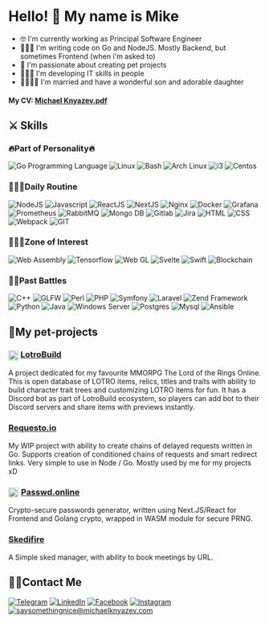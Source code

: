 # Hello! 🤟 My name is Mike

- 🤓 I'm currently working as Principal Software Engineer
- 🧑🏻‍💻 I'm writing code on Go and NodeJS. Mostly Backend, but sometimes Frontend (when i'm asked to)
- 🐶 I'm passionate about creating pet projects
- 🧙🏻‍♂️ I'm developing IT skills in people
- 👨‍👩‍👧‍👦 I'm married and have a wonderful son and adorable daughter

#### My CV: [Michael Knyazev.pdf](https://michaelknyazev.com/Michael_Knyzev_CV.pdf)

## ⚔️ Skills

### 🔥Part of Personality🔥
![Go Programming Language](https://img.shields.io/badge/-Go-FFFFFF?logo=go&logoColor=white&color=00ADD8&style=for-the-badge)
![Linux](https://img.shields.io/badge/-Linux-FFFFFF?logo=linux&logoColor=white&color=141414&style=for-the-badge)
![Bash](https://img.shields.io/badge/-Bash-FFFFFF?logo=gnubash&logoColor=white&color=4EAA25&style=for-the-badge)
![Arch Linux](https://img.shields.io/badge/-Arch-168ECA?logo=archlinux&logoColor=white&color=168ECA&style=for-the-badge)
![i3](https://img.shields.io/badge/-i3WM-168ECA?logo=i3&logoColor=white&color=000000&style=for-the-badge)
![Centos](https://img.shields.io/badge/-Centos-FFFFFF?logo=centos&logoColor=white&color=262577&style=for-the-badge)

### 👨🏻‍💻Daily Routine
![NodeJS](https://img.shields.io/badge/-NodeJS-FFFFFF?logo=node.js&logoColor=white&color=339933&style=for-the-badge)
![Javascript](https://img.shields.io/badge/-Javascript-FFFFFF?logo=javascript&logoColor=141414&color=F7DF1E&style=for-the-badge)
![ReactJS](https://img.shields.io/badge/-ReactJS-FFFFFF?logo=react&logoColor=141414&color=61DAFB&style=for-the-badge)
![NextJS](https://img.shields.io/badge/-Next.JS-FFFFFF?logo=next.js&logoColor=ffffff&color=000000&style=for-the-badge)
![Nginx](https://img.shields.io/badge/-Nginx-FFFFF?logo=nginx&logoColor=white&color=009639&style=for-the-badge)
![Docker](https://img.shields.io/badge/-Docker-FFFFF?logo=docker&logoColor=white&color=2496ED&style=for-the-badge)
![Grafana](https://img.shields.io/badge/-Grafana-FFFFF?logo=grafana&logoColor=white&color=F46800&style=for-the-badge)
![Prometheus](https://img.shields.io/badge/-Prometheus-FFFFF?logo=prometheus&logoColor=white&color=F6522C&style=for-the-badge)
![RabbitMQ](https://img.shields.io/badge/-RabbitMQ-FFFFF?logo=rabbitmq&logoColor=white&color=FF6600&style=for-the-badge)
![Mongo DB](https://img.shields.io/badge/-MongoDB-FFFFFF?logo=mongodb&logoColor=white&color=47A248&style=for-the-badge)
![Gitlab](https://img.shields.io/badge/-Gitlab-FFFFF?logo=gitlab&logoColor=white&color=white&style=for-the-badge)
![Jira](https://img.shields.io/badge/-Jira-FFFFF?logo=jira&logoColor=white&color=0052CC&style=for-the-badge)
![HTML](https://img.shields.io/badge/-HTML5-ffffff?logo=html5&color=E34F26&logoColor=white&style=for-the-badge)
![CSS](https://img.shields.io/badge/-CSS-ffffff?logo=css3&color=1572B6&style=for-the-badge)
![Webpack](https://img.shields.io/badge/-Webpack-FFFFFF?logo=webpack&logoColor=141414&color=8DD6F9&style=for-the-badge)
![GIT](https://img.shields.io/badge/-GIT-FFFFFF?logo=git&logoColor=FFFFFF&color=F05032&style=for-the-badge)

### 👨🏻‍🔬Zone of Interest
![Web Assembly](https://img.shields.io/badge/-WASM-FFFFF?logo=webassembly&logoColor=white&color=654FF0&style=for-the-badge)
![Tensorflow](https://img.shields.io/badge/-Tensorflow-FFFFF?logo=tensorflow&logoColor=white&color=FF6F00&style=for-the-badge)
![Web GL](https://img.shields.io/badge/-WebGL-FFFFF?logo=webgl&logoColor=white&color=990000&style=for-the-badge)
![Svelte](https://img.shields.io/badge/-Svelte-FFFFFF?logo=svelte&logoColor=white&color=FF3E00&style=for-the-badge)
![Swift](https://img.shields.io/badge/-Swift-FFFFF?logo=swift&logoColor=white&color=F05138&style=for-the-badge)
![Blockchain](https://img.shields.io/badge/-Blockchain-FFFFF?logoColor=white&color=000000&style=for-the-badge)

### 🧛🏼Past Battles
![C++](https://img.shields.io/badge/-C++-FFFFF?logo=cplusplus&logoColor=white&color=00599C&style=for-the-badge)
![GLFW](https://img.shields.io/badge/-GLFW-FFFFF?logo=cplusplus&logoColor=white&color=f60&style=for-the-badge)
![Perl](https://img.shields.io/badge/-Perl-FFFFFF?logo=perl&logoColor=white&color=39457E&style=for-the-badge)
![PHP](https://img.shields.io/badge/-PHP-FFFFF?logo=php&logoColor=white&color=777BB4&style=for-the-badge)
![Symfony](https://img.shields.io/badge/-Symfony-FFFFF?logo=symfony&logoColor=white&color=000000&style=for-the-badge)
![Laravel](https://img.shields.io/badge/-Laravel-FFFFF?logo=laravel&logoColor=white&color=FF2D20&style=for-the-badge)
![Zend Framework](https://img.shields.io/badge/-Zend-FFFFF?logo=zend-framework&logoColor=white&color=68B604&style=for-the-badge)
![Python](https://img.shields.io/badge/-Python-FFFFFF?logo=python&logoColor=white&color=3776AB&style=for-the-badge)
![Java](https://img.shields.io/badge/-Java-FFFFFF?logo=java&logoColor=white&color=007396&style=for-the-badge)
![Windows Server](https://img.shields.io/badge/-Windows%20Server-FFFFF?logo=windows&logoColor=white&color=0078D6&style=for-the-badge)
![Postgres](https://img.shields.io/badge/-Postgres-FFFFFF?logo=postgresql&logoColor=white&color=4169E1&style=for-the-badge)
![Mysql](https://img.shields.io/badge/-Mysql-FFFFFF?logo=mysql&logoColor=white&color=4479A1&style=for-the-badge)
![Ansible](https://img.shields.io/badge/-Ansible-FFFFF?logo=docker&logoColor=white&color=EE0000&style=for-the-badge)

## 🐶My pet-projects
### <img src="https://lotrobuild.com/static/misc/ring.png" style="width:20px;display:inline-block;vertical-align:middle;"/> [LotroBuild](https://lotrobuild.com/) 

A project dedicated for my favourite MMORPG The Lord of the Rings Online. 
This is open database of LOTRO items, relics, titles and traits with ability to build character trait trees and customizing LOTRO items for fun. It has a Discord bot as part of LotroBuild ecosystem, so players can add bot to their Discord servers and share items with previews instantly.

### [Requesto.io](https://requesto.io)

My WIP project with ability to create chains of delayed requests written in Go. Supports creation of conditioned chains of requests and smart redirect links. Very simple to use in Node / Go. Mostly used by me for my projects xD

### <img src="https://passwd.online/share/favicon/android-icon-192x192.png" style="width:20px;display:inline-block;vertical-align:middle;border-radius:2px;margin:0 5px 0 0;" />[Passwd.online](https://passwd.online)

Crypto-secure passwords generator, written using Next.JS/React for Frontend and Golang crypto, wrapped in WASM module for secure PRNG.

### [Skedifire](https://skedifire.com)

A Simple sked manager, with ability to book meetings by URL.

## 🖖🏻Contact Me
[![Telegram](https://img.shields.io/badge/-@michaelknyazev-FFFFF?logo=telegram&logoColor=white&color=white&style=for-the-badge)](https://t.me/michaelknyazev)
[![LinkedIn](https://img.shields.io/badge/-LinkedIn-0073B1?logo=linkedin&logoColor=white&style=for-the-badge)](https://www.linkedin.com/in/michaelknyazev/)
[![Facebook](https://img.shields.io/badge/-Michael%20Knyazev-FFFFF?logo=facebook&logoColor=white&color=1877F2&style=for-the-badge)](https://fb.me/mikebradius)
[![Instagram](https://img.shields.io/badge/-@michaelknyazev-FFFFF?logo=instagram&logoColor=white&color=E4405F&style=for-the-badge)](https://instagram.com/michaelknyazev)
[![saysomethingnice@michaelknyazev.com](https://img.shields.io/badge/-saysomethingnice@michaelknyazev.com-FFFFF?logo=mail.ru&logoColor=white&color=000000&style=for-the-badge)](mailto://saysomethingnice@michaelknyazev.com?subject=Hey%20Michael,%20I%20found%20your%20CV%20@%20GitHub)

